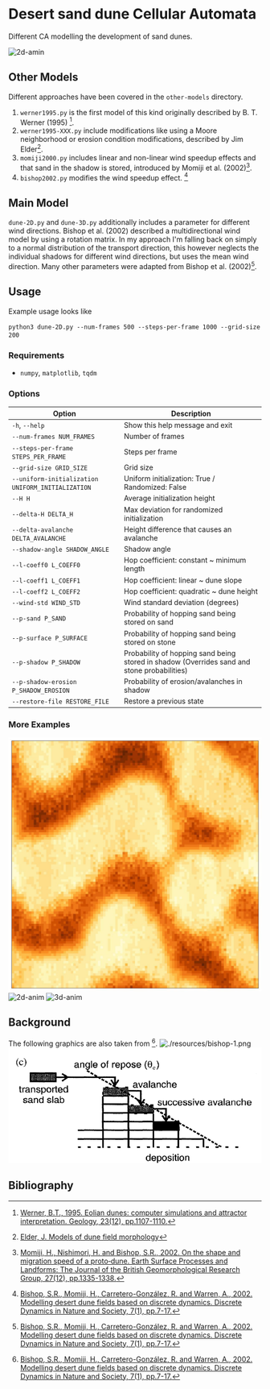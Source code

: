 # Desert sand dune Cellular Automata


Different CA modelling the development of sand dunes. 

<!-- ![2d](./out/example.jpg) -->
![2d-amin](./out/24-10-10-20:56:26.gif)


## Other Models

Different approaches have been covered in the `other-models` directory. 

1. `werner1995.py` is the first model of this kind originally described by B. T. Werner (1995) [^1].
2. `werner1995-XXX.py` include modifications like using a Moore neighborhood or erosion condition modifications, described by Jim Elder[^2].
3. `momiji2000.py` includes linear and non-linear wind speedup effects and that sand in the shadow is stored, introduced by Momiji et al. (2002)[^3].
4. `bishop2002.py` modifies the wind speedup effect. [^4]



## Main Model

`dune-2D.py` and `dune-3D.py` additionally includes a parameter for different wind directions. Bishop et al. (2002) described a multidirectional wind model by using a rotation matrix. In my approach I'm falling back on simply to a normal distribution of the transport direction, this however neglects the individual shadows for different wind directions, but uses the mean wind direction. Many other parameters were adapted from Bishop et al. (2002)[^4].



## Usage

Example usage looks like
```shell
python3 dune-2D.py --num-frames 500 --steps-per-frame 1000 --grid-size 200
```


### Requirements

- `numpy`, `matplotlib`, `tqdm`

### Options

| Option                           | Description                                                     |
|-----------------------------------|-----------------------------------------------------------------|
| `-h`, `--help`                    | Show this help message and exit                                 |
| `--num-frames NUM_FRAMES`         | Number of frames                                                |
| `--steps-per-frame STEPS_PER_FRAME`| Steps per frame                                                 |
| `--grid-size GRID_SIZE`           | Grid size                                                       |
| `--uniform-initialization UNIFORM_INITIALIZATION` | Uniform initialization: True / Randomized: False      |
| `--H H`                           | Average initialization height                                   |
| `--delta-H DELTA_H`               | Max deviation for randomized initialization                     |
| `--delta-avalanche DELTA_AVALANCHE`| Height difference that causes an avalanche                     |
| `--shadow-angle SHADOW_ANGLE`     | Shadow angle                                                    |
| `--l-coeff0 L_COEFF0`             | Hop coefficient: constant ~ minimum length                      |
| `--l-coeff1 L_COEFF1`             | Hop coefficient: linear ~ dune slope                            |
| `--l-coeff2 L_COEFF2`             | Hop coefficient: quadratic ~ dune height                        |
| `--wind-std WIND_STD`             | Wind standard deviation (degrees)                               |
| `--p-sand P_SAND`                 | Probability of hopping sand being stored on sand                |
| `--p-surface P_SURFACE`           | Probability of hopping sand being stored on stone               |
| `--p-shadow P_SHADOW`             | Probability of hopping sand being stored in shadow (Overrides sand and stone probabilities) |
| `--p-shadow-erosion P_SHADOW_EROSION`| Probability of erosion/avalanches in shadow                   |
| `--restore-file RESTORE_FILE`     | Restore a previous state                                        |



### More Examples 
![2d](./out/example.jpg) 
![2d-anim](./out/24-10-10-21:04:51.gif)
![3d-anim](./out/24-10-10-21:11:32.gif)


## Background

The following graphics are also taken from [^4].
![./resources/bishop-1.png](./resources/bishop-1.png)
![./resources/bishop-0.png](./resources/bishop-0.png)





## Bibliography

 [^1]: [Werner, B.T., 1995. Eolian dunes: computer simulations and attractor interpretation. Geology, 23(12), pp.1107-1110.](https://pubs.geoscienceworld.org/gsa/geology/article-abstract/23/12/1107/206230/Eolian-dunes-Computer-simulations-and-attractor)
 [^2]: [Elder, J. Models of dune field morphology](https://smallpond.ca/jim/sand/dunefieldMorphology/index.html)
 [^3]: [Momiji, H., Nishimori, H. and Bishop, S.R., 2002. On the shape and migration speed of a proto‐dune. Earth Surface Processes and Landforms: The Journal of the British Geomorphological Research Group, 27(12), pp.1335-1338.](https://onlinelibrary.wiley.com/doi/abs/10.1002/esp.410)
 [^4]: [Bishop, S.R., Momiji, H., Carretero-González, R. and Warren, A., 2002. Modelling desert dune fields based on discrete dynamics. Discrete Dynamics in Nature and Society, 7(1), pp.7-17.](https://onlinelibrary.wiley.com/doi/abs/10.1080/10260220290013462)

